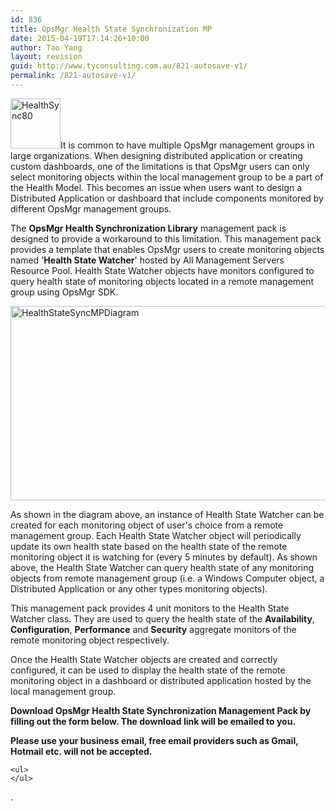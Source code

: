 ```yaml
---
id: 836
title: OpsMgr Health State Synchronization MP
date: 2015-04-19T17:14:26+10:00
author: Tao Yang
layout: revision
guid: http://www.tyconsulting.com.au/821-autosave-v1/
permalink: /821-autosave-v1/
---
```

<img loading='lazy' class='alignleft wp-image-843 size-full' src='http://www.tyconsulting.com.au/wp-content/uploads/2015/04/HealthSync80.png' alt='HealthSync80' width='80' height='80' />It is common to have multiple OpsMgr management groups in large organizations. When designing distributed application or creating custom dashboards, one of the limitations is that OpsMgr users can only select monitoring objects within the local management group to be a part of the Health Model. This becomes an issue when users want to design a Distributed Application or dashboard that include components monitored by different OpsMgr management groups.

The **OpsMgr Health Synchronization Library** management pack is designed to provide a workaround to this limitation. This management pack provides a template that enables OpsMgr users to create monitoring objects named '**Health State Watcher**' hosted by All Management Servers Resource Pool. Health State Watcher objects have monitors configured to query health state of monitoring objects located in a remote management group using OpsMgr SDK.

[<img loading='lazy' class=' size-large wp-image-838 aligncenter' src='http://www.tyconsulting.com.au/wp-content/uploads/2015/04/HealthStateSyncMPDiagram-700x311.png' alt='HealthStateSyncMPDiagram' width='700' height='311' srcset='http://www.tyconsulting.com.au/wp-content/uploads/2015/04/HealthStateSyncMPDiagram-700x311.png 700w, http://www.tyconsulting.com.au/wp-content/uploads/2015/04/HealthStateSyncMPDiagram-450x200.png 450w, http://www.tyconsulting.com.au/wp-content/uploads/2015/04/HealthStateSyncMPDiagram-250x111.png 250w, http://www.tyconsulting.com.au/wp-content/uploads/2015/04/HealthStateSyncMPDiagram-512x227.png 512w, http://www.tyconsulting.com.au/wp-content/uploads/2015/04/HealthStateSyncMPDiagram.png 997w' sizes='(max-width: 700px) 100vw, 700px' />](http://www.tyconsulting.com.au/wp-content/uploads/2015/04/HealthStateSyncMPDiagram.png)

As shown in the diagram above, an instance of Health State Watcher can be created for each monitoring object of user's choice from a remote management group. Each Health State Watcher object will periodically update its own health state based on the health state of the remote monitoring object it is watching for (every 5 minutes by default). As shown above, the Health State Watcher can query health state of any monitoring objects from remote management group (i.e. a Windows Computer object, a Distributed Application or any other types monitoring objects).

This management pack provides 4 unit monitors to the Health State Watcher class. They are used to query the health state of the **Availability**, **Configuration**, **Performance** and **Security** aggregate monitors of the remote monitoring object respectively.

Once the Health State Watcher objects are created and correctly configured, it can be used to display the health state of the remote monitoring object in a dashboard or distributed application hosted by the local management group.

**Download OpsMgr Health State Synchronization Management Pack by filling out the form below. The download link will be emailed to you.**

**Please use your business email, free email providers such as Gmail, Hotmail etc. will not be accepted.**

<div role="form" class="wpcf7" id="wpcf7-f839-o8" lang="en-US" dir="ltr">
  <div class="screen-reader-response">
    <p role="status" aria-live="polite" aria-atomic="true">
    </p>
    
    <ul>
    </ul>
  </div>
</div> .</p>